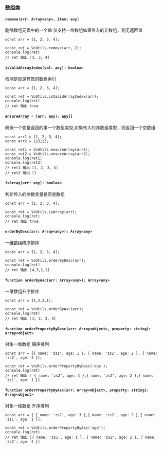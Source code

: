 ### 数组类

#### `remove(arr: Array<any>, item: any)`

删除数组元素中的一个值 仅支持一维数组如果传入的非数组，则无返回值

```
const arr = [1, 2, 3, 4];

const ret = VoUtils.remove(arr, 2);
console.log(ret)
// ret 输出 [1, 3, 4]
```

#### `isValidArrayIndex(val: any): boolean`

检测是否是有效的数组索引

```
const arr = [1, 2, 3, 4];

const ret = VoUtils.isValidArrayIndex(arr);
console.log(ret)
// ret 输出 true
```

#### `ensureArray = (arr: any): any[]`

确保一个变量返回的事一个数组类型,如果传入的非数组类型，则返回一个空数组

```
const arr1 = [1, 2, 3, 4];
const arr2 = 123123;

const ret1 = VoUtils.ensureArray(arr1);
const ret2 = VoUtils.ensureArray(arr2);
console.log(ret1)
console.log(ret2)
// ret1 输出 [1, 2, 3, 4]
// ret2 输出 []
```


#### `isArray(arr: any): boolean`

判断传入的参数变量是否是数组

```
const arr = [1, 2, 3, 4];

const ret = VoUtils.isArray(arr);
console.log(ret)
// ret 输出 true
```


#### `orderByDesc(arr: Array<any>): Array<any>`

一维数组降序排序

```
const arr = [1, 2, 3, 4];

const ret = VoUtils.orderByDesc(arr);
console.log(ret)
// ret 输出 [4,3,2,1]
```

#### `function orderByAsc(arr: Array<any>): Array<any>`

一维数组升序排序

```
const arr = [4,3,2,1];

const ret = VoUtils.orderByAsc(arr);
console.log(ret)
// ret 输出 [1, 2, 3, 4]
```


#### `function orderPropertyByDesc(arr: Array<object>, property: string): Array<object>`

对象一维数组 降序排列

```
const arr = [{ name: 'zs1', age: 1 }, { name: 'zs2', age: 2 }, { name: 'zs2', age: 3 }];

const ret = VoUtils.orderPropertyByDesc('age');
console.log(ret)
// ret 输出 [ { name: 'zs2', age: 3 },{ name: 'zs2', age: 2 },{ name: 'zs1', age: 1 }]
```


#### `function orderPropertyByAsc(arr: Array<object>, property: string): Array<object>`

对象一维数组 升序排列

```
const arr = [ { name: 'zs2', age: 3 },{ name: 'zs2', age: 2 },{ name: 'zs1', age: 1 }];

const ret = VoUtils.orderPropertyByAsc('age');
console.log(ret)
// ret 输出 [{ name: 'zs1', age: 1 }, { name: 'zs2', age: 2 }, { name: 'zs2', age: 3 }]
```

